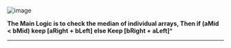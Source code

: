 ![image](https://user-images.githubusercontent.com/97670140/225808612-b7f19d7f-17ed-4571-b744-c5285212fd66.png)

**The Main Logic is to check the median of individual arrays, Then 
if (aMid < bMid) keep [aRight + bLeft]
else Keep [bRight + aLeft]***
___

